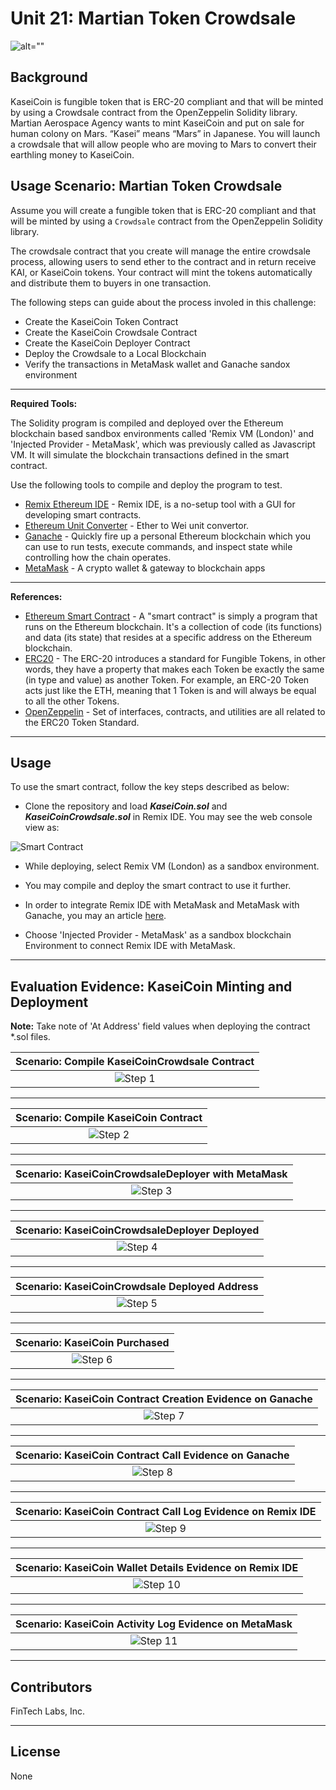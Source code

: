 # Unit 21: Martian Token Crowdsale

![alt=""](Images/application-image.png)

## Background


KaseiCoin is fungible token that is ERC-20 compliant and that will be minted by using a Crowdsale contract from the OpenZeppelin Solidity library. Martian Aerospace Agency wants to mint KaseiCoin and put on sale for human colony on Mars. “Kasei” means “Mars” in Japanese. You will launch a crowdsale that will allow people who are moving to Mars to convert their earthling money to KaseiCoin.
## Usage Scenario: Martian Token Crowdsale

Assume you will create a fungible token that is ERC-20 compliant and that will be minted by using a `Crowdsale` contract from the OpenZeppelin Solidity library.

The crowdsale contract that you create will manage the entire crowdsale process, allowing users to send ether to the contract and in return receive KAI, or KaseiCoin tokens. Your contract will mint the tokens automatically and distribute them to buyers in one transaction.

The following steps can guide about the process involed in this challenge:

- Create the KaseiCoin Token Contract
- Create the KaseiCoin Crowdsale Contract
- Create the KaseiCoin Deployer Contract
- Deploy the Crowdsale to a Local Blockchain
- Verify the transactions in MetaMask wallet and Ganache sandox environment

---

**Required Tools:**

The Solidity program is compiled and deployed over the Ethereum blockchain based sandbox environments called 'Remix VM (London)' and 'Injected Provider - MetaMask', which was previously called as Javascript VM. It will simulate the blockchain transactions defined in the smart contract.

Use the following tools to compile and deploy the program to test.

* [Remix Ethereum IDE](https://remix-project.org/) - Remix IDE, is a no-setup tool with a GUI for developing smart contracts.
* [Ethereum Unit Converter](https://eth-converter.com/) - Ether to Wei unit convertor.
* [Ganache](https://trufflesuite.com/ganache/) - Quickly fire up a personal Ethereum blockchain which you can use to run tests, execute commands, and inspect state while controlling how the chain operates.
* [MetaMask](https://metamask.io/) - A crypto wallet & gateway to blockchain apps

---

**References:**

* [Ethereum Smart Contract](https://ethereum.org/en/smart-contracts/) - A "smart contract" is simply a program that runs on the Ethereum blockchain. It's a collection of code (its functions) and data (its state) that resides at a specific address on the Ethereum blockchain.
* [ERC20](https://ethereum.org/en/developers/docs/standards/tokens/erc-20/) - The ERC-20 introduces a standard for Fungible Tokens, in other words, they have a property that makes each Token be exactly the same (in type and value) as another Token. For example, an ERC-20 Token acts just like the ETH, meaning that 1 Token is and will always be equal to all the other Tokens.
* [OpenZeppelin](https://docs.openzeppelin.com/contracts/2.x/api/token/erc20) - Set of interfaces, contracts, and utilities are all related to the ERC20 Token Standard.

---
## Usage

To use the smart contract, follow the key steps described as below:

- Clone the repository and load ***KaseiCoin.sol*** and ***KaseiCoinCrowdsale.sol*** in Remix IDE. You may see the web console view as:

![Smart Contract](Evaluation_Evidence\CoinCrowdsale.png)

- While deploying, select Remix VM (London) as a sandbox environment.

- You may compile and deploy the smart contract to use it further.

- In order to integrate Remix IDE with MetaMask and MetaMask with Ganache, you may an article [here](https://www.geeksforgeeks.org/how-to-set-up-ganche-with-metamask/).

- Choose 'Injected Provider - MetaMask' as a sandbox blockchain Environment to connect Remix IDE with MetaMask. 

---
## Evaluation Evidence: KaseiCoin Minting and Deployment

**Note:** Take note of 'At Address' field values when deploying the contract *.sol files.

|Scenario: Compile KaseiCoinCrowdsale Contract|
|:-:|
|![Step 1](Evaluation_Evidence/compile-kcoincrowdsale.png)|

---

|Scenario: Compile KaseiCoin Contract|
|:-:|
|![Step 2](Evaluation_Evidence\compile-kcoin.png)|

---

|Scenario: KaseiCoinCrowdsaleDeployer with MetaMask|
|:-:|
|![Step 3](Evaluation_Evidence/KaseiCoinCrowdsaleDeployer.png)|

---

|Scenario: KaseiCoinCrowdsaleDeployer Deployed|
|:-:|
|![Step 4](Evaluation_Evidence\CoinCrowdsale)|

---

|Scenario: KaseiCoinCrowdsale Deployed Address|
|:-:|
|![Step 5](Evaluation_Evidence\coin-confirmed.png")|

---

|Scenario: KaseiCoin Purchased|
|:-:|
|![Step 6](Evaluation_Evidence/KaseiCoin.png)|

---

|Scenario: KaseiCoin Contract Creation Evidence on Ganache|
|:-:|
|![Step 7](Evaluation_Evidence\contract-creation.png)|

---

|Scenario: KaseiCoin Contract Call Evidence on Ganache|
|:-:|
|![Step 8](Evaluation_Evidence\ganache-blocks.png)|

---

|Scenario: KaseiCoin Contract Call Log Evidence on Remix IDE|
|:-:|
|![Step 9](Evaluation_Evidence\con-remix.png)|

---

|Scenario: KaseiCoin Wallet Details Evidence on Remix IDE|
|:-:|
|![Step 10](Evaluation_Evidence\KaseiCoin.png)|

---

|Scenario: KaseiCoin Activity Log Evidence on MetaMask|
|:-:|
|![Step 11](Evaluation_Evidence\mask-det.png)|

---

## Contributors

FinTech Labs, Inc.

---

## License

None